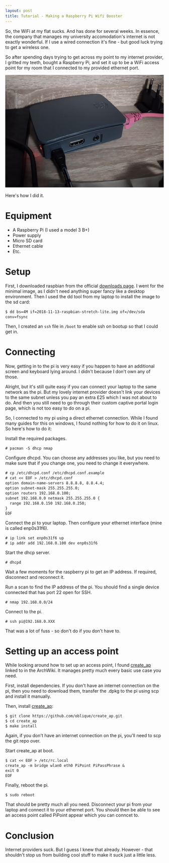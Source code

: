 ```yaml
---
layout: post
title: Tutorial - Making a Raspberry Pi Wifi Booster
---
```


So, the WiFi at my flat sucks. And has done for several weeks. In essence, the
company that manages my university accomodation's internet is not exactly
wonderful. If I use a wired connection it's fine - but good luck trying to get
a wireless one.

So after spending days trying to get across my point to my internet provider, I
gritted my teeth, bought a Raspberry Pi, and set it up to be a WiFi access
point for my room that I connected to my provided ethernet port.

![Raspberry Pi WiFi booster](/assets/wifi-booster.jpg)

Here's how I did it.

# Equipment

- A Raspberry Pi (I used a model 3 B+)
- Power supply
- Micro SD card
- Ethernet cable
- Etc.

# Setup

First, I downloaded raspbian from the official [downloads page][downloads]. I
went for the minimal image, as I didn't need anything super fancy like a
desktop environment. Then I used the dd tool from my laptop to install the
image to the sd card:

	$ dd bs=4M if=2018-11-13-raspbian-stretch-lite.img of=/dev/sda conv=fsync

Then, I created an `ssh` file in `/boot` to enable ssh on bootup so that I could
get in.

# Connecting

Now, getting in to the pi is very easy if you happen to have an
additional screen and keyboard lying around. I didn't because I don't own any
of those.

Alright, but it's still quite easy if you can connect your laptop to the same
network as the pi. But my lovely internet provider doesn't link your
devices to the same subnet unless you pay an extra £25 which I was not about to
do. And then you still need to go through their custom captive portal login page,
which is not too easy to do on a pi.

So, I connected to my pi using a direct ethernet connection. While I found many
guides for this on windows, I found nothing for how to do it on linux. So
here's how to do it:

Install the required packages.

	# pacman -S dhcp nmap

Configure dhcpd. You can choose any addresses you like, but you need to make
sure that if you change one, you need to change it everywhere.

	# cp /etc/dhcpd.conf /etc/dhcpd.conf.example
	# cat << EOF > /etc/dhcpd.conf
	option domain-name-servers 8.8.8.8, 8.8.4.4;
	option subnet-mask 255.255.255.0;
	option routers 192.168.0.100;
	subnet 192.168.0.0 netmask 255.255.255.0 {
	  range 192.168.0.150 192.168.0.250;
	}
	EOF

Connect the pi to your laptop. Then configure your ethernet interface (mine is
called enp0s31f6).

	# ip link set enp0s31f6 up
	# ip addr add 192.168.0.100 dev enp0s31f6

Start the dhcp server.

	# dhcpd

Wait a few moments for the raspberry pi to get an IP address. If required,
disconnect and reconnect it.

Run a scan to find the IP address of the pi. You should find a single device
connected that has port 22 open for SSH.

	# nmap 192.168.0.0/24

Connect to the pi.

	# ssh pi@192.168.0.XXX

That was a lot of fuss - so don't do if you don't have to.

# Setting up an access point

While looking around how to set up an access point, I found
[create_ap][create_ap] linked to in the ArchWiki. It manages pretty much every
basic use case you need.

First, install dependencies. If you don't have an internet connection on the pi, then
you need to download them,  transfer the .dpkg to the pi using scp and install
it manually.

Then, install [create_ap][create_ap]:

	$ git clone https://github.com/oblique/create_ap.git
	$ cd create_ap
	$ make install

Again, if you don't have an internet connection on the pi, you'll need to scp
the git repo over.

Start create_ap at boot.

	$ cat << EOF > /etc/rc.local
	create_ap -m bridge wlan0 eth0 PiPoint PiPassPhrase &
	exit 0
	EOF

Finally, reboot the pi.

	$ sudo reboot

That should be pretty much all you need. Disconnect your pi from your laptop
and connect it to your ethernet port. You should then be able to see an access
point called PiPoint appear which you can conncet to.

# Conclusion

Internet providers suck. But I guess I knew that already. However - that
shouldn't stop us from building cool stuff to make it suck just a little less.

[create_ap]: https://github.com/oblique/create_ap
[downloads]: https://www.raspberrypi.org/downloads/
